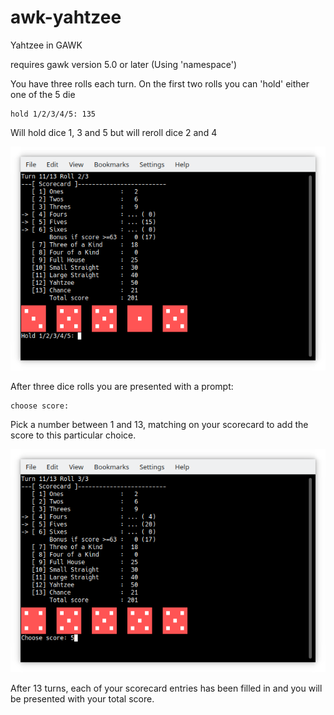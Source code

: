 # awk-yahtzee
Yahtzee in GAWK

requires gawk version 5.0 or later (Using 'namespace')  


You have three rolls each turn. On the first two rolls you can 'hold' either one of the 5 die  

    hold 1/2/3/4/5: 135

Will hold dice 1, 3 and 5 but will reroll dice 2 and 4

![awk-yahtzee image01](/screenshots/awk-yahtzee01.png)


After three dice rolls you are presented with a prompt:

    choose score:

Pick a number between 1 and 13, matching on your scorecard to add the score to this particular choice.

![awk-yahtzee image02](/screenshots/awk-yahtzee02.png)

After 13 turns, each of your scorecard entries has been filled in and you will be presented with your total score.

